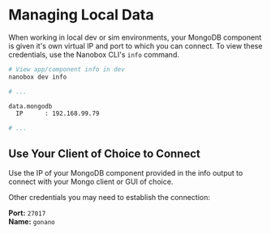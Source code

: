 # Managing Local Data
When working in local dev or sim environments, your MongoDB component is given it's own virtual IP and port to which you can connect. To view these credentials, use the Nanobox CLI's `info` command.

```bash
# View app/component info in dev
nanobox dev info

# ...

data.mongodb
  IP      : 192.168.99.79

# ...
```

## Use Your Client of Choice to Connect
Use the IP of your MongoDB component provided in the info output to connect with your Mongo client or GUI of choice.

Other credentials you may need to establish the connection:

**Port:** `27017`  
**Name:** `gonano`  
